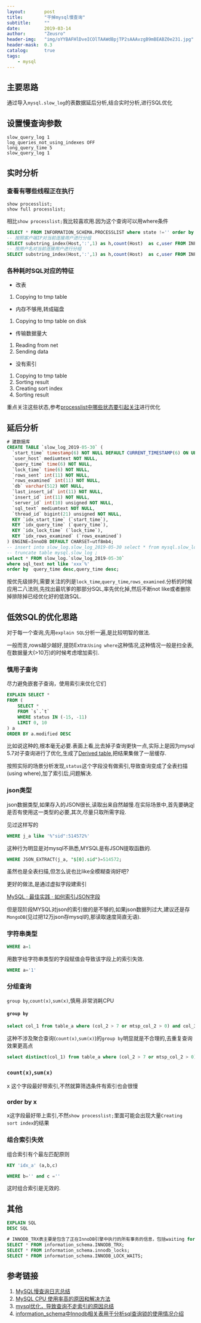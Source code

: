 ```yaml
---
layout:       post
title:        "干掉mysql慢查询"
subtitle:     ""
date:         2019-03-14
author:       "Zeusro"
header-img:   "img/oYYBAFHlDveICOlTAAWdBpjTP2sAAAvzgB9mBEABZ0e231.jpg"
header-mask:  0.3
catalog:      true
tags:
    - mysql
---
```


## 主要思路

通过导入`mysql.slow_log`的表数据延后分析,结合实时分析,进行SQL优化


## 设置慢查询参数

```
slow_query_log 1
log_queries_not_using_indexes OFF
long_query_time 5
slow_query_log 1  
```

## 实时分析

### 查看有哪些线程正在执行

    show processlist;
    show full processlist;

相比`show processlist;`我比较喜欢用.因为这个查询可以用where条件

```SQL
SELECT * FROM INFORMATION_SCHEMA.PROCESSLIST where state !='' order by state,time desc,command ;
-- 按照客户端IP对当前连接用户进行分组
SELECT substring_index(Host,':',1) as h,count(Host)  as c,user FROM INFORMATION_SCHEMA.PROCESSLIST  group by h  order by c desc,user;
-- 按用户名对当前连接用户进行分组
SELECT substring_index(Host,':',1) as h,count(Host)  as c,user FROM INFORMATION_SCHEMA.PROCESSLIST  group by user  order by c desc,user;
```

### 各种耗时SQL对应的特征

- 改表

1. Copying to tmp table

- 内存不够用,转成磁盘

1. Copying to tmp table on disk

- 传输数据量大

1. Reading from net
1. Sending data

- 没有索引

1. Copying to tmp table
1. Sorting result
1. Creating sort index
1. Sorting result

重点关注这些状态,参考[processlist中哪些状态要引起关注](https://www.kancloud.cn/thinkphp/mysql-faq/47446)进行优化


## 延后分析


```SQL
# 建数据库
CREATE TABLE `slow_log_2019-05-30` (
  `start_time` timestamp(6) NOT NULL DEFAULT CURRENT_TIMESTAMP(6) ON UPDATE CURRENT_TIMESTAMP(6),
  `user_host` mediumtext NOT NULL,
  `query_time` time(6) NOT NULL,
  `lock_time` time(6) NOT NULL,
  `rows_sent` int(11) NOT NULL,
  `rows_examined` int(11) NOT NULL,
  `db` varchar(512) NOT NULL,
  `last_insert_id` int(11) NOT NULL,
  `insert_id` int(11) NOT NULL,
  `server_id` int(10) unsigned NOT NULL,
  `sql_text` mediumtext NOT NULL,
  `thread_id` bigint(21) unsigned NOT NULL,
  KEY `idx_start_time` (`start_time`),
  KEY `idx_query_time` (`query_time`),
  KEY `idx_lock_time` (`lock_time`),
  KEY `idx_rows_examined` (`rows_examined`)
) ENGINE=InnoDB DEFAULT CHARSET=utf8mb4;
-- insert into slow_log.slow_log_2019-05-30 select * from mysql.slow_log;
-- truncate table mysql.slow_log ;
select * FROM slow_log.`slow_log_2019-05-30`
where sql_text not like 'xxx`%'
order by  query_time desc,query_time desc;
```

按优先级排列,需要关注的列是`lock_time`,`query_time`,`rows_examined`.分析的时候应用二八法则,先找出最坑爹的那部分SQL,率先优化掉,然后不断not like或者删除掉排除掉已经优化好的低效SQL.

## 低效SQL的优化思路

对于每一个查询,先用`explain SQL`分析一遍,是比较明智的做法.

一般而言,rows越少越好,提防Extra:`Using where`这种情况,这种情况一般是扫全表,在数据量大(>10万)的时候考虑增加索引.

### 慎用子查询

尽力避免嵌套子查询，使用索引来优化它们

```SQL
EXPLAIN SELECT *
FROM (
	SELECT *
	FROM `s`.`t`
	WHERE status IN (-15, -11)
	LIMIT 0, 10
) a
ORDER BY a.modified DESC
```

比如说这种的,根本毫无必要.表面上看,比去掉子查询更快一点,实际上是因为mysql 5.7对子查询进行了优化,生成了[Derived table](http://mysql.taobao.org/monthly/2017/03/05/),把结果集做了一层缓存.

按照实际的场景分析发现,`status`这个字段没有做索引,导致查询变成了全表扫描(using where),加了索引后,问题解决.

### json类型

json数据类型,如果存入的JSON很长,读取出来自然越慢.在实际场景中,首先要确定是否有使用这一类型的必要,其次,尽量只取所需字段.

见过这样写的

```SQL
WHERE j_a like '%"sid":514572%'
```

这种行为明显是对mysql不熟悉,MYSQL是有JSON提取函数的.

```SQL
WHERE JSON_EXTRACT(j_a, "$[0].sid")=514572;
```

虽然也是全表扫描,但怎么说也比like全模糊查询好吧?

更好的做法,是通过虚拟字段建索引

[MySQL · 最佳实践 · 如何索引JSON字段](http://mysql.taobao.org/monthly/2017/12/09/)

但是现阶段MYSQL对json的索引做的是不够的,如果json数据列过大,建议还是存`MongoDB`(见过把12万json存mysql的,那读取速度简直无语).

### 字符串类型

```SQL
WHERE a=1
```

用数字给字符串类型的字段赋值会导致该字段上的索引失效.

```SQL
WHERE a='1'
```

### 分组查询

`group by`,`count(x)`,`sum(x)`,慎用.非常消耗CPU

#### `group by`

```SQL
select col_1 from table_a where (col_2 > 7 or mtsp_col_2 > 0) and col_3 = 1 group by col_1
```

这种不涉及聚合查询(`count(x)`,`sum(x)`)的`group by`明显就是不合理的,去重复查询效果更高点

```SQL
select distinct(col_1) from table_a where (col_2 > 7 or mtsp_col_2 > 0) and col_3 = 1 limit xxx;
```

### `count(x)`,`sum(x)`

x 这个字段最好带索引,不然就算筛选条件有索引也会很慢

### order by x

x这字段最好带上索引,不然`show processlist;`里面可能会出现大量`Creating sort index`的结果

### 组合索引失效

组合索引有个最左匹配原则

```SQL
KEY 'idx_a' (a,b,c)
```

```SQL
WHERE b='' and c =''
```

这时组合索引是无效的.

## 其他

```SQL
EXPLAIN SQL
DESC SQL
```

```SQL
# INNODB_TRX表主要是包含了正在InnoDB引擎中执行的所有事务的信息，包括waiting for a lock和running的事务
SELECT * FROM information_schema.INNODB_TRX;
SELECT * FROM information_schema.innodb_locks;
SELECT * FROM information_schema.INNODB_LOCK_WAITS;
```

## 参考链接

1. [MySQL慢查询日志总结](https://www.cnblogs.com/kerrycode/p/5593204.html)
1. [MySQL CPU 使用率高的原因和解决方法](https://help.aliyun.com/knowledge_detail/51587.html)
1. [mysql优化，导致查询不走索引的原因总结](https://blog.csdn.net/m0_37808356/article/details/72526687)
1. [information_schema中Innodb相关表用于分析sql查询锁的使用情况介绍](https://blog.csdn.net/and1kaney/article/details/51213979)
